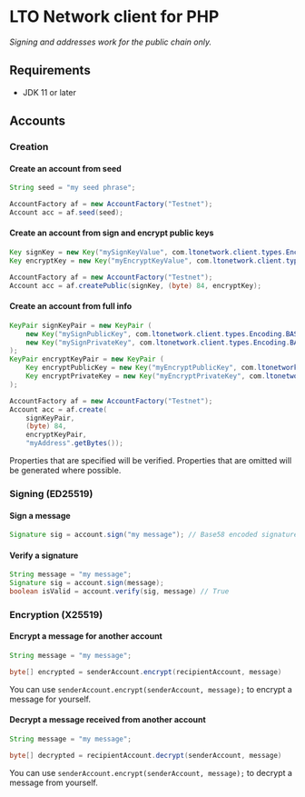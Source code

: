 LTO Network client for PHP
===

_Signing and addresses work for the public chain only._

Requirements
---

- JDK 11 or later

Accounts
---

### Creation

#### Create an account from seed

```java com.ltonetwork.client.core
String seed = "my seed phrase";

AccountFactory af = new AccountFactory("Testnet");
Account acc = af.seed(seed);
```

#### Create an account from sign and encrypt public keys

```java com.ltonetwork.client.core
Key signKey = new Key("mySignKeyValue", com.ltonetwork.client.types.Encoding.BASE58);
Key encryptKey = new Key("myEncryptKeyValue", com.ltonetwork.client.types.Encoding.BASE58);

AccountFactory af = new AccountFactory("Testnet");
Account acc = af.createPublic(signKey, (byte) 84, encryptKey);
```

#### Create an account from full info

```java com.ltonetwork.client.core
KeyPair signKeyPair = new KeyPair (
    new Key("mySignPublicKey", com.ltonetwork.client.types.Encoding.BASE58);
    new Key("mySignPrivateKey", com.ltonetwork.client.types.Encoding.BASE58);
);
KeyPair encryptKeyPair = new KeyPair (
    Key encryptPublicKey = new Key("myEncryptPublicKey", com.ltonetwork.client.types.Encoding.BASE58);
    Key encryptPrivateKey = new Key("myEncryptPrivateKey", com.ltonetwork.client.types.Encoding.BASE58);
);

AccountFactory af = new AccountFactory("Testnet");
Account acc = af.create(
    signKeyPair,
    (byte) 84,
    encryptKeyPair,
    "myAddress".getBytes());
```

Properties that are specified will be verified. Properties that are omitted will be generated where possible.

### Signing (ED25519)

#### Sign a message

```java com.ltonetwork.client.core
Signature sig = account.sign("my message"); // Base58 encoded signature
```

#### Verify a signature

```java com.ltonetwork.client.core
String message = "my message";
Signature sig = account.sign(message);
boolean isValid = account.verify(sig, message) // True
```

### Encryption (X25519)

#### Encrypt a message for another account

```java com.ltonetwork.client.core
String message = "my message";

byte[] encrypted = senderAccount.encrypt(recipientAccount, message)
```

You can use `senderAccount.encrypt(senderAccount, message);` to encrypt a message for yourself.

#### Decrypt a message received from another account

```java com.ltonetwork.client.core
String message = "my message";

byte[] decrypted = recipientAccount.decrypt(senderAccount, message)
```

You can use `senderAccount.encrypt(senderAccount, message);` to decrypt a message from yourself.
